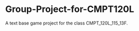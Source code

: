 Group-Project-for-CMPT120L
==========================

A text base game project for the class CMPT_120L_115_13F.
